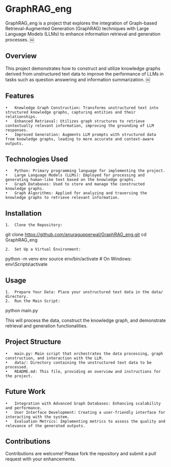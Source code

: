 
# GraphRAG_eng

GraphRAG_eng is a project that explores the integration of Graph-based Retrieval-Augmented Generation (GraphRAG) techniques with Large Language Models (LLMs) to enhance information retrieval and generation processes. ￼

## Overview

This project demonstrates how to construct and utilize knowledge graphs derived from unstructured text data to improve the performance of LLMs in tasks such as question answering and information summarization. ￼

## Features
	•	Knowledge Graph Construction: Transforms unstructured text into structured knowledge graphs, capturing entities and their relationships.
	•	Enhanced Retrieval: Utilizes graph structures to retrieve contextually relevant information, improving the grounding of LLM responses.
	•	Improved Generation: Augments LLM prompts with structured data from knowledge graphs, leading to more accurate and context-aware outputs. ￼ ￼

## Technologies Used
	•	Python: Primary programming language for implementing the project.
	•	Large Language Models (LLMs): Employed for processing and generating human-like text based on the knowledge graphs.
	•	Graph Databases: Used to store and manage the constructed knowledge graphs.
	•	Graph Algorithms: Applied for analyzing and traversing the knowledge graphs to retrieve relevant information.

## Installation
	1.	Clone the Repository:

git clone https://github.com/anuragupperwal/GraphRAG_eng.git
cd GraphRAG_eng


	2.	Set Up a Virtual Environment:

python -m venv env
source env/bin/activate  # On Windows: env\Scripts\activate



## Usage
	1.	Prepare Your Data: Place your unstructured text data in the data/ directory. ￼
	2.	Run the Main Script:

python main.py

This will process the data, construct the knowledge graph, and demonstrate retrieval and generation functionalities.

## Project Structure
	•	main.py: Main script that orchestrates the data processing, graph construction, and interaction with the LLM.
	•	data/: Directory containing the unstructured text data to be processed.
	•	README.md: This file, providing an overview and instructions for the project. ￼

## Future Work
	•	Integration with Advanced Graph Databases: Enhancing scalability and performance.
	•	User Interface Development: Creating a user-friendly interface for interacting with the system.
	•	Evaluation Metrics: Implementing metrics to assess the quality and relevance of the generated outputs. ￼ ￼ ￼

## Contributions

Contributions are welcome! Please fork the repository and submit a pull request with your enhancements. 

